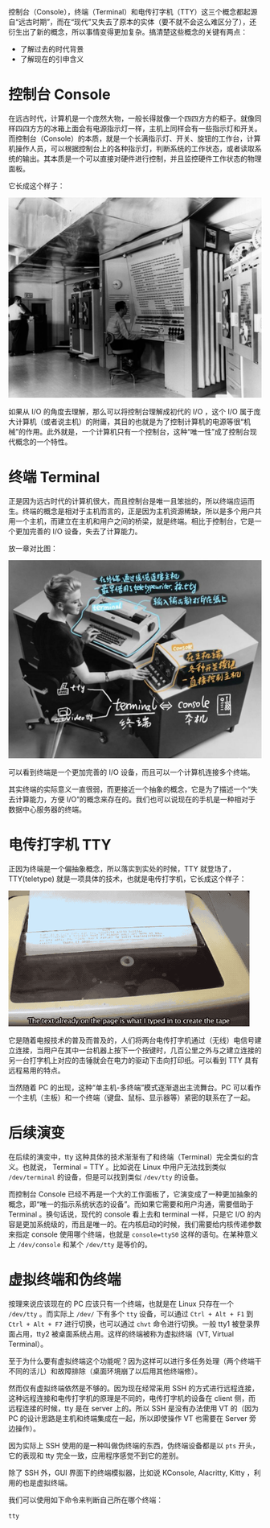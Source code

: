 控制台（Console），终端（Terminal）和电传打字机（TTY）这三个概念都起源自“远古时期”，而在“现代”又失去了原本的实体（要不就不会这么难区分了），还衍生出了新的概念，所以事情变得更加复杂。搞清楚这些概念的关键有两点：

- 了解过去的时代背景
- 了解现在的引申含义

# 控制台 Console

在远古时代，计算机是一个庞然大物，一般长得就像一个四四方方的柜子。就像同样四四方方的冰箱上面会有电源指示灯一样，主机上同样会有一些指示灯和开关。而控制台（Console）的本质，就是一个长满指示灯、开关、旋钮的工作台，计算机操作人员，可以根据控制台上的各种指示灯，判断系统的工作状态，或者读取系统的输出。其本质是一个可以直接对硬件进行控制，并且监控硬件工作状态的物理面板。

它长成这个样子：

![](img/clipboard-20240711T162508.png)

如果从 I/O 的角度去理解，那么可以将控制台理解成初代的 I/O ，这个 I/O 属于庞大计算机（或者说主机）的附庸，其目的也就是为了控制计算机的电源等很“机械”的作用。此外就是，一个计算机只有一个控制台，这种“唯一性”成了控制台现代概念的一个特性。

# 终端 Terminal

正是因为远古时代的计算机很大，而且控制台是唯一且笨拙的，所以终端应运而生。终端的概念是相对于主机而言的，正是因为主机资源稀缺，所以是多个用户共用一个主机，而建立在主机和用户之间的桥梁，就是终端。相比于控制台，它是一个更加完善的 I/O 设备，失去了计算能力。

放一章对比图：

![](img/clipboard-20240711T164436.jpeg)

可以看到终端是一个更加完善的 I/O 设备，而且可以一个计算机连接多个终端。

其实终端的实际意义一直很弱，而更接近一个抽象的概念，它是为了描述一个“失去计算能力，方便 I/O”的概念来存在的。我们也可以说现在的手机是一种相对于数据中心服务器的终端。

# 电传打字机 TTY

正因为终端是一个偏抽象概念，所以落实到实处的时候，TTY 就登场了，TTY(teletype) 就是一项具体的技术，也就是电传打字机，它长成这个样子：

![](img/clipboard-20240711T175000.png)

它是随着电报技术的普及而普及的，人们将两台电传打字机通过（无线）电信号建立连接，当用户在其中一台机器上按下一个按键时，几百公里之外与之建立连接的另一台打字机上对应的击锤就会在电力的驱动下击向打印纸。可以看到 TTY 具有远程易用的特点。

当然随着 PC 的出现，这种“单主机-多终端”模式逐渐退出主流舞台。PC 可以看作一个主机（主板）和一个终端（键盘、鼠标、显示器等）紧密的联系在了一起。

# 后续演变

在后续的演变中，tty 这种具体的技术渐渐有了和终端（Terminal）完全类似的含义。也就说， Terminal = TTY 。比如说在 Linux 中用户无法找到类似 `/dev/terminal` 的设备，但是可以找到类似 `/dev/tty` 的设备。

而控制台 Console 已经不再是一个大的工作面板了，它演变成了一种更加抽象的概念，即“唯一的指示系统状态的设备”。而如果它需要和用户沟通，需要借助于 Terminal 。换句话说，现代的 console 看上去和 terminal 一样，只是它 I/O 的内容是更加系统级的，而且是唯一的。在内核启动的时候，我们需要给内核传递参数来指定 console 使用哪个终端，也就是 `console=ttyS0` 这样的语句。在某种意义上 `/dev/console` 和某个 `/dev/tty` 是等价的。

# 虚拟终端和伪终端

按理来说应该现在的 PC 应该只有一个终端，也就是在 Linux 只存在一个 `/dev/tty` 。而实际上 `/dev/` 下有多个 `tty` 设备，可以通过 `Ctrl + Alt + F1` 到 `Ctrl + Alt + F7` 进行切换，也可以通过 `chvt` 命令进行切换。一般 tty1 被登录界面占用，tty2 被桌面系统占用。这样的终端被称为虚拟终端（VT, Virtual Terminal）。

至于为什么要有虚拟终端这个功能呢？因为这样可以进行多任务处理（两个终端干不同的活儿）和故障排除（桌面环境崩了以后用其他终端修）。

然而仅有虚拟终端依然是不够的。因为现在经常采用 SSH 的方式进行远程连接，这种远程连接和电传打字机的原理是不同的，电传打字机的设备在 client 侧，而远程连接的时候，tty 是在 server 上的。所以 SSH 是没有办法使用 VT 的（因为 PC 的设计思路是主机和终端集成在一起，所以即使操作 VT 也需要在 Server 旁边操作）。

因为实际上 SSH 使用的是一种叫做伪终端的东西，伪终端设备都是以 `pts` 开头，它的表现和 tty 完全一致，应用程序感觉不到它的差别。

除了 SSH 外，GUI 界面下的终端模拟器，比如说 KConsole, Alacritty, Kitty ，利用的也是虚拟终端。

我们可以使用如下命令来判断自己所在哪个终端：

``` shell
tty
```

